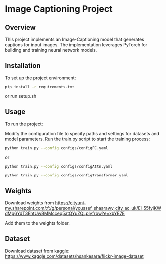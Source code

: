 # Image Captioning Project

## Overview
This project implements an Image-Captioning model that generates captions for input images. The implementation leverages PyTorch for building and training neural network models.

## Installation
To set up the project environment:
```bash
pip install -r requirements.txt
```
or run setup.sh

## Usage
To run the project:

Modify the configuration file to specify paths and settings for datasets and model parameters.
Run the train.py script to start the training process:
```bash
python train.py --config configs/configFC.yaml
```
or
```bash
python train.py --config configs/configAttn.yaml
```
```bash
python train.py --config configs/configTransformer.yaml
```

## Weights

Download weights from https://cityuni-my.sharepoint.com/:f:/g/personal/youssef_shaarawy_city_ac_uk/El_55fvjKWdMg6YdT3EhtUwBMMcceq5atQYuZQLpIyfrbw?e=xbYE7E

Add them to the weights folder.

## Dataset

Download dataset from kaggle: https://www.kaggle.com/datasets/hsankesara/flickr-image-dataset